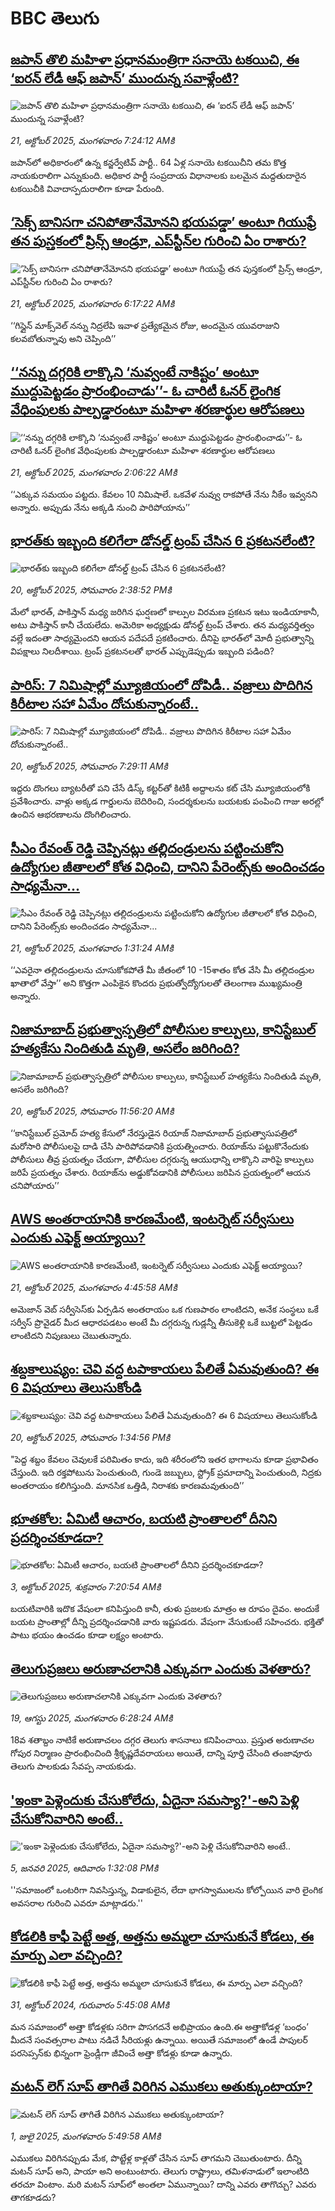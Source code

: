 # BBC తెలుగు## [జపాన్ తొలి మహిళా ప్రధానమంత్రిగా సనాయె టకయిచి, ఈ ‘ఐరన్‌ లేడీ ఆఫ్ జపాన్’ ముందున్న సవాళ్లేంటి?](https://www.bbc.com/telugu/articles/cr4q9rpw37po?at_medium=RSS&at_campaign=rss?at_campaign=githubrss)![జపాన్ తొలి మహిళా ప్రధానమంత్రిగా సనాయె టకయిచి, ఈ ‘ఐరన్‌ లేడీ ఆఫ్ జపాన్’ ముందున్న సవాళ్లేంటి?](https://ichef.bbci.co.uk/ace/ws/240/cpsprodpb/a26b/live/8d355dd0-a117-11f0-928c-71dbb8619e94.jpg)_21, అక్టోబర్ 2025, మంగళవారం 7:24:12 AMకి_జపాన్‌లో అధికారంలో ఉన్న కన్జర్వేటివ్ పార్టీ.. 64 ఏళ్ల సనాయె టకయిచీని తమ కొత్త నాయకురాలిగా ఎన్నుకుంది. అధికార పార్టీ సంప్రదాయ విధానాలకు బలమైన మద్దతుదారైన టకయిచీకి వివాదాస్పదురాలిగా కూడా పేరుంది.## [‘సెక్స్ బానిసగా చనిపోతానేమోనని భయపడ్డా’ అంటూ గియుఫ్రే తన పుస్తకంలో ప్రిన్స్ ఆండ్రూ, ఎప్‌స్టీన్‌ల గురించి ఏం రాశారు?](https://www.bbc.com/telugu/articles/cp97xjzrxv0o?at_medium=RSS&at_campaign=rss?at_campaign=githubrss)![‘సెక్స్ బానిసగా చనిపోతానేమోనని భయపడ్డా’ అంటూ గియుఫ్రే తన పుస్తకంలో ప్రిన్స్ ఆండ్రూ, ఎప్‌స్టీన్‌ల గురించి ఏం రాశారు?](https://ichef.bbci.co.uk/ace/ws/240/cpsprodpb/b78d/live/c1532e00-adc2-11f0-ba75-093eca1ac29b.jpg)_21, అక్టోబర్ 2025, మంగళవారం 6:17:22 AMకి_‘‘గిస్లైన్ మాక్స్‌వెల్ నన్ను నిద్రలేపి ఇవాళ ప్రత్యేకమైన రోజు, అందమైన యువరాజుని కలవబోతున్నావు అని చెప్పింది’’## [‘‘నన్ను దగ్గరికి లాక్కొని ‘నువ్వంటే నాకిష్టం’ అంటూ ముద్దుపెట్టడం ప్రారంభించాడు’’- ఓ చారిటీ ఓనర్‌ లైంగిక వేధింపులకు పాల్పడ్డారంటూ మహిళా శరణార్థుల ఆరోపణలు](https://www.bbc.com/telugu/articles/crklern1kmzo?at_medium=RSS&at_campaign=rss?at_campaign=githubrss)![‘‘నన్ను దగ్గరికి లాక్కొని ‘నువ్వంటే నాకిష్టం’ అంటూ ముద్దుపెట్టడం ప్రారంభించాడు’’- ఓ చారిటీ ఓనర్‌ లైంగిక వేధింపులకు పాల్పడ్డారంటూ మహిళా శరణార్థుల ఆరోపణలు](https://ichef.bbci.co.uk/ace/ws/240/cpsprodpb/a479/live/3ae87200-adc5-11f0-aa13-0b0479f6f42a.jpg)_21, అక్టోబర్ 2025, మంగళవారం 2:06:22 AMకి_‘‘ఎక్కువ సమయం పట్టదు. కేవలం 10 నిమిషాలే. ఒకవేళ నువ్వు రాకపోతే నేను నీకేం ఇవ్వనని అన్నారు. అప్పుడు నేను అక్కడి నుంచి పారిపోయాను’’## [భారత్‌కు ఇబ్బంది కలిగేలా డోనల్డ్ ట్రంప్ చేసిన 6 ప్రకటనలేంటి?](https://www.bbc.com/telugu/articles/cy9pqrp2ej7o?at_medium=RSS&at_campaign=rss?at_campaign=githubrss)![భారత్‌కు ఇబ్బంది కలిగేలా డోనల్డ్ ట్రంప్ చేసిన 6 ప్రకటనలేంటి?](https://ichef.bbci.co.uk/ace/ws/240/cpsprodpb/a9aa/live/f942ce30-acad-11f0-aa13-0b0479f6f42a.jpg)_20, అక్టోబర్ 2025, సోమవారం 2:38:52 PMకి_మేలో భారత్, పాకిస్తాన్ మధ్య జరిగిన ఘర్షణలో కాల్పుల విరమణ ప్రకటన ఇటు ఇండియాకానీ, అటు పాకిస్తాన్ కానీ చేయలేదు. అమెరికా అధ్యక్షుడు డోనల్డ్ ట్రంప్ చేశారు. తన మధ్యవర్తిత్వం వల్లే ఇదంతా సాధ్యమైందని ఆయన పదేపదే ప్రకటించారు.  దీనిపై భారత్‌లో మోదీ ప్రభుత్వాన్ని విపక్షాలు నిలదీశాయి.  ట్రంప్ ప్రకటనలతో భారత్ ఎప్పుడెప్పుడు ఇబ్బంది పడింది?## [పారిస్:  7 నిమిషాల్లో మ్యూజియంలో దోపిడీ.. వజ్రాలు పొదిగిన కిరీటాల సహా ఏమేం దోచుకున్నారంటే..](https://www.bbc.com/telugu/articles/cwy1pr5n3e5o?at_medium=RSS&at_campaign=rss?at_campaign=githubrss)![పారిస్:  7 నిమిషాల్లో మ్యూజియంలో దోపిడీ.. వజ్రాలు పొదిగిన కిరీటాల సహా ఏమేం దోచుకున్నారంటే..](https://ichef.bbci.co.uk/ace/ws/240/cpsprodpb/7a90/live/36722260-ad94-11f0-ba75-093eca1ac29b.png)_20, అక్టోబర్ 2025, సోమవారం 7:29:11 AMకి_ఇద్దరు దొంగలు బ్యాటరీతో పని చేసే డిస్క్ కట్టర్‌తో కిటికీ అద్దాలను కట్ చేసి మ్యూజియంలోకి ప్రవేశించారు. వాళ్లు అక్కడ గార్డులను బెదిరించి, సందర్శకులను బయటకు పంపించి గాజు అరల్లో ఉంచిన ఆభరణాలను దొంగిలించారు.## [సీఎం రేవంత్‌ రెడ్డి చెప్పినట్లు తల్లిదండ్రులను పట్టించుకోని ఉద్యోగుల జీతాలలో కోత విధించి, దానిని పేరెంట్స్‌కు అందించడం సాధ్యమేనా...](https://www.bbc.com/telugu/articles/c986yp8yn12o?at_medium=RSS&at_campaign=rss?at_campaign=githubrss)![సీఎం రేవంత్‌ రెడ్డి చెప్పినట్లు తల్లిదండ్రులను పట్టించుకోని ఉద్యోగుల జీతాలలో కోత విధించి, దానిని పేరెంట్స్‌కు అందించడం సాధ్యమేనా...](https://ichef.bbci.co.uk/ace/ws/240/cpsprodpb/bf71/live/e36efd30-add0-11f0-aa13-0b0479f6f42a.jpg)_21, అక్టోబర్ 2025, మంగళవారం 1:31:24 AMకి_‘‘ఎవరైనా తల్లిదండ్రులను చూసుకోకపోతే మీ జీతంలో 10 -15శాతం కోత వేసి మీ తల్లిదండ్రుల ఖాతాలో వేస్తా’’ అని కొత్తగా ఎంపికైన కొందరు ప్రభుత్వోద్యోగులతో తెలంగాణ ముఖ్యమంత్రి అన్నారు.## [నిజామాబాద్ ప్రభుత్వాస్పత్రిలో పోలీసుల కాల్పులు, కానిస్టేబుల్ హత్యకేసు నిందితుడి మృతి, అసలేం జరిగింది? ](https://www.bbc.com/telugu/articles/c986ydvnjjgo?at_medium=RSS&at_campaign=rss?at_campaign=githubrss)![నిజామాబాద్ ప్రభుత్వాస్పత్రిలో పోలీసుల కాల్పులు, కానిస్టేబుల్ హత్యకేసు నిందితుడి మృతి, అసలేం జరిగింది? ](https://ichef.bbci.co.uk/ace/ws/240/cpsprodpb/7aae/live/85d29a30-adab-11f0-b0cb-ebfbdbe55f66.jpg)_20, అక్టోబర్ 2025, సోమవారం 11:56:20 AMకి_‘‘కానిస్టేబుల్ ప్రమోద్ హత్య కేసులో నేరస్తుడైన రియాజ్ నిజామాబాద్ ప్రభుత్వాసుపత్రిలో మరోసారి పోలీసులపై దాడి చేసి పారిపోవడానికి ప్రయత్నించారు. రియాజ్‌ను పట్టుకొనేందుకు పోలీసులు తీవ్ర ప్రయత్నం చేయగా, పోలీసుల దగ్గరున్న ఆయుధాన్ని లాక్కొని వారిపై కాల్పులు జరిపే ప్రయత్నం చేశారు. రియాజ్‌ను అడ్డుకోవడానికి  పోలీసులు జరిపిన ప్రయత్నంలో ఆయన చనిపోయారు’’## [AWS అంతరాయానికి కారణమేంటి, ఇంటర్నెట్ సర్వీసులు ఎందుకు ఎఫెక్ట్ అయ్యాయి?](https://www.bbc.com/telugu/articles/cp8eq44305yo?at_medium=RSS&at_campaign=rss?at_campaign=githubrss)![AWS అంతరాయానికి కారణమేంటి, ఇంటర్నెట్ సర్వీసులు ఎందుకు ఎఫెక్ట్ అయ్యాయి?](https://ichef.bbci.co.uk/ace/ws/240/cpsprodpb/fb59/live/b115aa30-ae27-11f0-b2a1-6f537f66f9aa.jpg)_21, అక్టోబర్ 2025, మంగళవారం 4:45:58 AMకి_అమెజాన్ వెబ్ సర్వీసెస్‌కు ఏర్పడిన అంతరాయం ఒక గుణపాఠం లాంటిదని, అనేక సంస్థలు ఒకే సర్వీస్ ప్రొవైడర్ మీద ఆధారపడటం అంటే మీ దగ్గరున్న గుడ్లన్నీ తీసుకెళ్లి ఒకే బుట్టలో పెట్టడం లాంటిదని నిపుణులు చెబుతున్నారు.## [శబ్దకాలుష్యం:  చెవి వద్ద టపాకాయలు పేలితే ఏమవుతుంది? ఈ 6 విషయాలు తెలుసుకోండి  ](https://www.bbc.com/telugu/articles/c4gzpzg9y5ko?at_medium=RSS&at_campaign=rss?at_campaign=githubrss)![శబ్దకాలుష్యం:  చెవి వద్ద టపాకాయలు పేలితే ఏమవుతుంది? ఈ 6 విషయాలు తెలుసుకోండి  ](https://ichef.bbci.co.uk/ace/ws/240/cpsprodpb/5b14/live/7cde85a0-adb1-11f0-ba75-093eca1ac29b.jpg)_20, అక్టోబర్ 2025, సోమవారం 1:34:56 PMకి_"పెద్ద శబ్దం కేవలం చెవులకే పరిమితం కాదు, ఇది శరీరంలోని ఇతర భాగాలను కూడా ప్రభావితం చేస్తుంది. ఇది రక్తపోటును పెంచుతుంది, గుండె జబ్బులు, స్ట్రోక్ ప్రమాదాన్ని పెంచుతుంది, నిద్రకు అంతరాయం కలిగిస్తుంది. మానసిక ఒత్తిడి, నిరాశకు కారణమవుతుంది’’## [భూతకోల: ఏమిటీ ఆచారం, బయటి ప్రాంతాలలో దీనిని ప్రదర్శించకూడదా?](https://www.bbc.com/telugu/articles/cr5qjnvzg7no?at_medium=RSS&at_campaign=rss?at_campaign=githubrss)![భూతకోల: ఏమిటీ ఆచారం, బయటి ప్రాంతాలలో దీనిని ప్రదర్శించకూడదా?](https://ichef.bbci.co.uk/ace/ws/240/cpsprodpb/c56a/live/c8838e90-9f8f-11f0-b741-177e3e2c2fc7.jpg)_3, అక్టోబర్ 2025, శుక్రవారం 7:20:54 AMకి_బయటివారికి ఇదొక వేషంలా కనిపిస్తుంది కానీ, తుళు ప్రజలకు మాత్రం ఆ రూపం దైవం. అందుకే బయట ప్రాంతాల్లో దీన్ని ప్రదర్శించడానికి వారు ఇష్టపడరు. వేషంగా వేసుకుంటే సహించరు. భక్తితో పాటు భయం ఉంచడం కూడా లక్ష్యం అంటారు.## [తెలుగుప్రజలు అరుణాచలానికి ఎక్కువగా ఎందుకు వెళతారు?](https://www.bbc.com/telugu/articles/c8jp32zrzxpo?at_medium=RSS&at_campaign=rss?at_campaign=githubrss)![తెలుగుప్రజలు అరుణాచలానికి ఎక్కువగా ఎందుకు వెళతారు?](https://ichef.bbci.co.uk/ace/ws/240/cpsprodpb/cf2d/live/01932bf0-7d85-11f0-98a0-956f61945264.jpg)_19, ఆగస్టు 2025, మంగళవారం 6:28:24 AMకి_18వ శతాబ్దం నాటికే అరుణాచలం దగ్గర తెలుగు శాసనాలు కనిపించాయి. ప్రస్తుత అరుణాచల గోపుర నిర్మాణం ప్రారంభించింది శ్రీకృష్ణదేవరాయలు అయితే, దాన్ని పూర్తి చేసింది తంజావూరు తెలుగు పాలకుడు సేవప్ప నాయకుడు.## ['ఇంకా పెళ్లెందుకు చేసుకోలేదు, ఏదైనా సమస్యా?'-అని పెళ్లి చేసుకోనివారిని అంటే..](https://www.bbc.com/telugu/articles/cgq1w3lz7yyo?at_medium=RSS&at_campaign=rss?at_campaign=githubrss)!['ఇంకా పెళ్లెందుకు చేసుకోలేదు, ఏదైనా సమస్యా?'-అని పెళ్లి చేసుకోనివారిని అంటే..](https://ichef.bbci.co.uk/ace/ws/240/cpsprodpb/f6de/live/72c94a60-cb3e-11ef-87df-d575b9a434a4.jpg)_5, జనవరి 2025, ఆదివారం 1:32:08 PMకి_''సమాజంలో ఒంటరిగా నివసిస్తున్న, విడాకులైన, లేదా భాగస్వాములను కోల్పోయిన వారి లైంగిక అవసరాల గురించి ఎవరూ మాట్లాడరు.''## [కోడలికి కాఫీ పెట్టే అత్త, అత్తను అమ్మలా చూసుకునే కోడలు, ఈ మార్పు ఎలా వచ్చింది?](https://www.bbc.com/telugu/articles/c1l41zl8el2o?at_medium=RSS&at_campaign=rss?at_campaign=githubrss)![కోడలికి కాఫీ పెట్టే అత్త, అత్తను అమ్మలా చూసుకునే కోడలు, ఈ మార్పు ఎలా వచ్చింది?](https://ichef.bbci.co.uk/ace/ws/240/cpsprodpb/2b61/live/9176a6d0-8b0e-11ef-a81b-b1eda9741da3.jpg)_31, అక్టోబర్ 2024, గురువారం 5:45:08 AMకి_మన సమాజంలో అత్తా కోడళ్లకు సరిగా పొసగదనే అభిప్రాయం ఉంది.ఈ అత్తాకోడళ్ల ‘బంధం’ మీదనే సంవత్సరాల పాటు నడిచే సీరియళ్లు ఉన్నాయి. అయితే సమాజంలో ఉండే పాపులర్ పరసెప్సన్‌కు భిన్నంగా ఫ్రెండ్లీగా జీవించే అత్తా కోడళ్లు కూడా ఉన్నారు.## [మటన్ లెగ్ సూప్ తాగితే విరిగిన ఎముకలు అతుక్కుంటాయా?](https://www.bbc.com/telugu/articles/c0l4g92j8kzo?at_medium=RSS&at_campaign=rss?at_campaign=githubrss)![మటన్ లెగ్ సూప్ తాగితే విరిగిన ఎముకలు అతుక్కుంటాయా?](https://ichef.bbci.co.uk/ace/ws/240/cpsprodpb/b31e/live/cce532c0-6d41-11f0-9462-bb509dc78127.jpg)_1, జులై 2025, మంగళవారం 5:49:58 AMకి_ఎముకలు విరిగినప్పుడు మేక, పొట్టేళ్ల కాళ్లతో చేసిన సూప్ తాగమని చెబుతుంటారు. దీన్ని మటన్ సూప్ అని, పాయా అని అంటుంటారు. తెలుగు రాష్ట్రాలు, తమిళనాడులో ఇలాంటిది తరచూ వింటాం. మరి మటన్ సూప్‌లో అంతలా ఏమున్నాయి? దాన్ని ఎవరు తాగొచ్చు? ఎవరు తాగకూడదు?